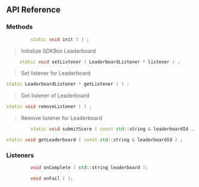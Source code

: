 ## API Reference

### Methods
```cpp
	 	 static void init ( ) ;
```
> Initialize SDKBox Leaderboard

```cpp
	 static void setListener ( LeaderboardListener * listener ) ;
```
> Set listener for Leaderboard

```cpp
static LeaderboardListener * getListener ( ) ;
```
> Get listener of Leaderboard

```cpp
static void removeListener ( ) ;
```
> Remove listener for Leaderboard

```cpp
	 	 static void submitScore ( const std::string & leaderboardId , int score ) ;
```

```cpp
static void getLeaderboard ( const std::string & leaderboardId ) ;
```


### Listeners
```cpp
	 	 void onComplete ( std::string leaderboard );
```

```cpp
	 	 void onFail ( );
```


